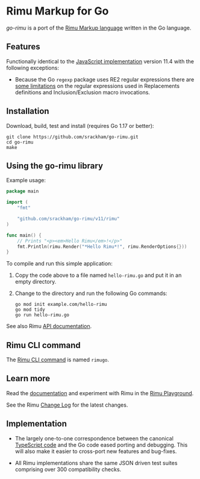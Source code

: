 # Rimu Markup for Go

_go-rimu_ is a port of the [Rimu Markup
language](https://github.com/srackham/rimu) written in the Go language.


## Features
Functionally identical to the [JavaScript
implementation](https://github.com/srackham/rimu) version 11.4 with
the following exceptions:

  * Because the Go `regexp` package uses RE2 regular expressions there are
    [some limitations](https://srackham.github.io/rimu/reference.html#regular-expressions)
    on the regular expressions used in Replacements definitions and
    Inclusion/Exclusion macro invocations.


## Installation
Download, build, test and install (requires Go 1.17 or better):

    git clone https://github.com/srackham/go-rimu.git
    cd go-rimu
    make


## Using the go-rimu library
Example usage:

``` go
package main

import (
    "fmt"

    "github.com/srackham/go-rimu/v11/rimu"
)

func main() {
    // Prints "<p><em>Hello Rimu</em>!</p>"
    fmt.Println(rimu.Render("*Hello Rimu*!", rimu.RenderOptions{}))
}
```
To compile and run this simple application:

1. Copy the code above to a file named `hello-rimu.go` and put it in an empty
   directory.
2.  Change to the directory and run the following Go commands:

        go mod init example.com/hello-rimu
        go mod tidy
        go run hello-rimu.go

See also Rimu
[API documentation](https://srackham.github.io/rimu/reference.html#api).


## Rimu CLI command
The [Rimu CLI command](https://srackham.github.io/rimu/reference.html#rimuc-command) is named
`rimugo`.


## Learn more
Read the [documentation](https://srackham.github.io/rimu/reference.html) and
experiment with Rimu in the [Rimu
Playground](http://srackham.github.io/rimu/rimuplayground.html).

See the Rimu [Change
Log](http://srackham.github.io/rimu/changelog.html) for the latest
changes.


## Implementation
- The largely one-to-one correspondence between the canonical
  [TypeScript code](https://github.com/srackham/rimu) and the Go code
  eased porting and debugging.  This will also make it easier to
  cross-port new features and bug-fixes.

- All Rimu implementations share the same JSON driven test suites
  comprising over 300 compatibility checks.
